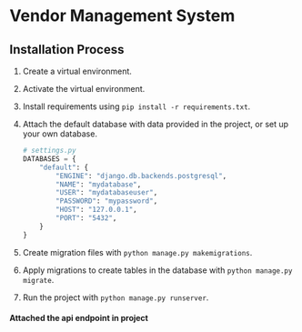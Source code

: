 # Vendor Management System

## Installation Process

1. Create a virtual environment.
2. Activate the virtual environment.
3. Install requirements using `pip install -r requirements.txt`.
4. Attach the default database with data provided in the project, or set up your own database.

   ```python
   # settings.py
   DATABASES = {
       "default": {
           "ENGINE": "django.db.backends.postgresql",
           "NAME": "mydatabase",
           "USER": "mydatabaseuser",
           "PASSWORD": "mypassword",
           "HOST": "127.0.0.1",
           "PORT": "5432",
       }
   }
5. Create migration files with ``python manage.py makemigrations``.
6. Apply migrations to create tables in the database with ``python manage.py migrate``.
7. Run the project with ``python manage.py runserver``.

#### Attached the api endpoint in project
